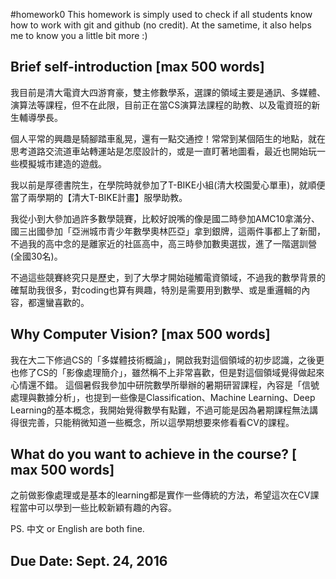 #homework0
This homework is simply used to check if all students know how to work with git and github (no credit).
At the sametime, it also helps me to know you a little bit more :)

## Brief self-introduction [max 500 words]
我目前是清大電資大四游育豪，雙主修數學系，選課的領域主要是通訊、多媒體、演算法等課程，但不在此限，目前正在當CS演算法課程的助教、以及電資班的新生輔導學長。

個人平常的興趣是騎腳踏車亂晃，還有一點交通控！常常到某個陌生的地點，就在思考道路交流道車站轉運站是怎麼設計的，或是一直盯著地圖看，最近也開始玩一些模擬城市建造的遊戲。

我以前是厚德書院生，在學院時就參加了T-BIKE小組(清大校園愛心單車)，就順便當了兩學期的【清大T-BIKE計畫】服學助教。

我從小到大參加過許多數學競賽，比較好說嘴的像是國二時參加AMC10拿滿分、國三出國參加「亞洲城市青少年數學奧林匹亞」拿到銀牌，這兩件事都上了新聞，不過我的高中念的是離家近的社區高中，高三時參加數奧選拔，進了一階選訓營(全國30名)。

不過這些競賽終究只是歷史，到了大學才開始碰觸電資領域，不過我的數學背景的確幫助我很多，對coding也算有興趣，特別是需要用到數學、或是重邏輯的內容，都還蠻喜歡的。

## Why Computer Vision? [max 500 words]
我在大二下修過CS的「多媒體技術概論」，開啟我對這個領域的初步認識，之後更也修了CS的「影像處理簡介」，雖然稱不上非常喜歡，但是對這個領域覺得做起來心情還不錯。
這個暑假我參加中研院數學所舉辦的暑期研習課程，內容是「信號處理與數據分析」，也提到一些像是Classification、Machine Learning、Deep Learning的基本概念，我開始覺得數學有點難，不過可能是因為暑期課程無法講得很完善，只能稍微知道一些概念，所以這學期想要來修看看CV的課程。

## What do you want to achieve in the course? [ max 500 words]
之前做影像處理或是基本的learning都是實作一些傳統的方法，希望這次在CV課程當中可以學到一些比較新穎有趣的內容。

PS. 中文 or English are both fine.

## Due Date: Sept. 24, 2016
